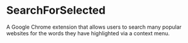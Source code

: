 # SearchForSelected
A Google Chrome extension that allows users to search many popular websites for the words they have highlighted via a context menu.
